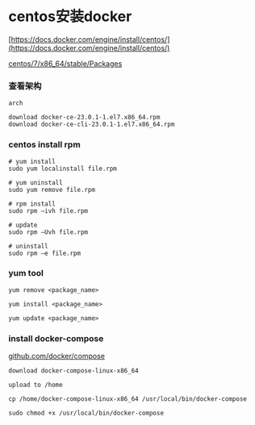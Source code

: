 # centos安装docker

[https://docs.docker.com/engine/install/centos/](https://docs.docker.com/engine/install/centos/)

[centos/7/x86_64/stable/Packages](https://download.docker.com/linux/centos/7/x86_64/stable/Packages/)

### 查看架构 
```
arch

download docker-ce-23.0.1-1.el7.x86_64.rpm
download docker-ce-cli-23.0.1-1.el7.x86_64.rpm
```

### centos install rpm
```
# yum install 
sudo yum localinstall file.rpm

# yum uninstall
sudo yum remove file.rpm

# rpm install
sudo rpm –ivh file.rpm

# update 
sudo rpm –Uvh file.rpm

# uninstall
sudo rpm –e file.rpm
```

### yum tool
```
yum remove <package_name>

yum install <package_name>

yum update <package_name>
```

### install docker-compose

[github.com/docker/compose](https://github.com/docker/compose/releases/tag/v2.16.0)

```
download docker-compose-linux-x86_64

upload to /home

cp /home/docker-compose-linux-x86_64 /usr/local/bin/docker-compose

sudo chmod +x /usr/local/bin/docker-compose
```
